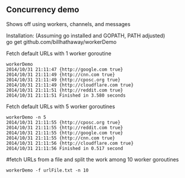 Concurrency demo
--
Shows off using workers, channels, and messages

Installation: (Assuming go installed and GOPATH, PATH adjusted)  
    go get github.com/billhathaway/workerDemo  

Fetch default URLs with 1 worker goroutine  

    workerDemo
    2014/10/31 21:11:47 {http://google.com true}  
    2014/10/31 21:11:49 {http://cnn.com true}  
    2014/10/31 21:11:49 {http://cposc.org true}  
    2014/10/31 21:11:49 {http://cloudflare.com true}  
    2014/10/31 21:11:51 {http://reddit.com true}  
    2014/10/31 21:11:51 Finished in 3.580 seconds  


Fetch default URLs with 5 worker goroutines  

    workerDemo -n 5  
    2014/10/31 21:11:55 {http://cposc.org true}  
    2014/10/31 21:11:55 {http://reddit.com true}  
    2014/10/31 21:11:55 {http://google.com true}  
    2014/10/31 21:11:55 {http://cnn.com true}  
    2014/10/31 21:11:56 {http://cloudflare.com true}  
    2014/10/31 21:11:56 Finished in 0.517 second  

#fetch URLs from a file and split the work among 10 worker goroutines  

    workerDemo -f urlFile.txt -n 10

